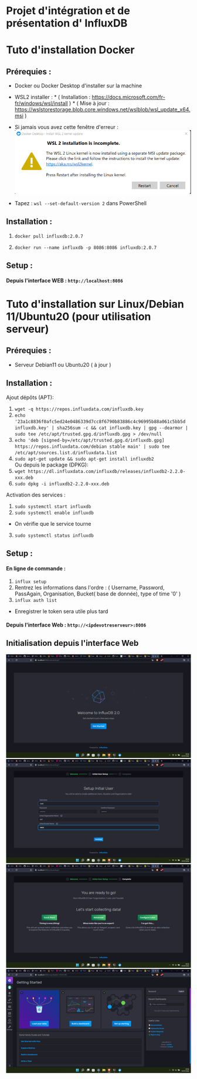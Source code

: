 Projet d'intégration et de présentation d' InfluxDB
===================================================

# Tuto d'installation Docker 
## Prérequies :

- Docker ou Docker Desktop d'installer sur la machine 

- WSL2 installer : * ( Installation : https://docs.microsoft.com/fr-fr/windows/wsl/install )
                   * ( Mise à jour : https://wslstorestorage.blob.core.windows.net/wslblob/wsl_update_x64.msi )
- Si jamais vous avez cette fenêtre d'erreur : 
  ![alt-text](https://github.com/Yoan-laurain/InfluxDB/blob/main/Images/WSL2Impossible.png)
- Tapez : `wsl --set-default-version 2` dans PowerShell 
      
## Installation :

1. `docker pull influxdb:2.0.7`

2. `docker run --name influxdb -p 8086:8086 influxdb:2.0.7` 

## Setup :

#### Depuis l'interface WEB : `http://localhost:8086` 


# Tuto d'installation sur Linux/Debian 11/Ubuntu20 (pour utilisation serveur)

## Prérequies :

- Serveur Debian11 ou Ubuntu20 ( à jour )

## Installation :

Ajout dépôts (APT): 
1. `wget -q https://repos.influxdata.com/influxdb.key` 
2. `echo '23a1c8836f0afc5ed24e0486339d7cc8f6790b83886c4c96995b88a061c5bb5d influxdb.key' | sha256sum -c && cat influxdb.key | gpg --dearmor | sudo tee /etc/apt/trusted.gpg.d/influxdb.gpg > /dev/null`
3. `echo 'deb [signed-by=/etc/apt/trusted.gpg.d/influxdb.gpg] https://repos.influxdata.com/debian stable main' | sudo tee /etc/apt/sources.list.d/influxdata.list`
4. `sudo apt-get update && sudo apt-get install influxdb2`                  
Ou depuis le package (DPKG): 
1. `wget https://dl.influxdata.com/influxdb/releases/influxdb2-2.2.0-xxx.deb`
2. `sudo dpkg -i influxdb2-2.2.0-xxx.deb`
                       
Activation des services : 
1. `sudo systemctl start influxdb`
2. `sudo systemctl enable influxdb`
- On vérifie que le service tourne
3. `sudo systemctl status influxdb`

## Setup :

#### En ligne de commande :
1. `influx setup`
2. Rentrez les informations dans l'ordre : ( Username, Password, PassAgain, Organisation, Bucket( base de donnée),  type of time '0' ) 
3. `influx auth list`
- Enregistrer le token sera utile plus tard 

#### Depuis l'interface Web : `http://<ipdevotreserveur>:8086` 

## Initialisation depuis l'interface Web 

![alt-text](https://github.com/Yoan-laurain/InfluxDB/blob/main/Images/start_web.png)
![alt-text](https://github.com/Yoan-laurain/InfluxDB/blob/main/Images/user__init_web.png)
![alt-text](https://github.com/Yoan-laurain/InfluxDB/blob/main/Images/skip_web.png)
![alt-text](https://github.com/Yoan-laurain/InfluxDB/blob/main/Images/interface_web.png)


